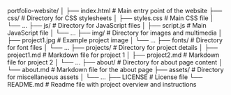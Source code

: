 portfolio-website/
│
├── index.html              # Main entry point of the website
├── css/                    # Directory for CSS stylesheets
│   ├── styles.css          # Main CSS file
│   └── ...
├── js/                     # Directory for JavaScript files
│   ├── script.js           # Main JavaScript file
│   └── ...
├── img/                    # Directory for images and multimedia
│   ├── project1.jpg        # Example project image
│   └── ...
├── fonts/                  # Directory for font files
│   └── ...
├── projects/               # Directory for project details
│   ├── project1.md         # Markdown file for project 1
│   ├── project2.md         # Markdown file for project 2
│   └── ...
├── about/                  # Directory for about page content
│   └── about.md            # Markdown file for the about page
├── assets/                 # Directory for miscellaneous assets
│   └── ...
├── LICENSE                 # License file
└── README.md               # Readme file with project overview and instructions
